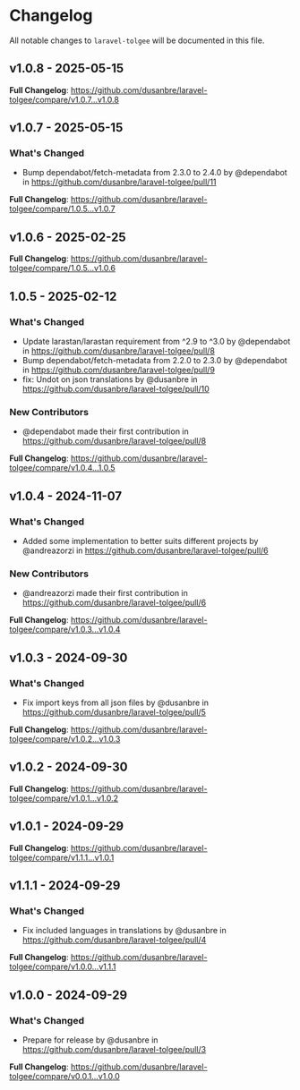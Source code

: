 # Changelog

All notable changes to `laravel-tolgee` will be documented in this file.

## v1.0.8 - 2025-05-15

**Full Changelog**: https://github.com/dusanbre/laravel-tolgee/compare/v1.0.7...v1.0.8

## v1.0.7 - 2025-05-15

### What's Changed

* Bump dependabot/fetch-metadata from 2.3.0 to 2.4.0 by @dependabot in https://github.com/dusanbre/laravel-tolgee/pull/11

**Full Changelog**: https://github.com/dusanbre/laravel-tolgee/compare/1.0.5...v1.0.7

## v1.0.6 - 2025-02-25

**Full Changelog**: https://github.com/dusanbre/laravel-tolgee/compare/1.0.5...v1.0.6

## 1.0.5 - 2025-02-12

### What's Changed

* Update larastan/larastan requirement from ^2.9 to ^3.0 by @dependabot in https://github.com/dusanbre/laravel-tolgee/pull/8
* Bump dependabot/fetch-metadata from 2.2.0 to 2.3.0 by @dependabot in https://github.com/dusanbre/laravel-tolgee/pull/9
* fix: Undot on json translations by @dusanbre in https://github.com/dusanbre/laravel-tolgee/pull/10

### New Contributors

* @dependabot made their first contribution in https://github.com/dusanbre/laravel-tolgee/pull/8

**Full Changelog**: https://github.com/dusanbre/laravel-tolgee/compare/v1.0.4...1.0.5

## v1.0.4 - 2024-11-07

### What's Changed

* Added some implementation to better suits different projects by @andreazorzi in https://github.com/dusanbre/laravel-tolgee/pull/6

### New Contributors

* @andreazorzi made their first contribution in https://github.com/dusanbre/laravel-tolgee/pull/6

**Full Changelog**: https://github.com/dusanbre/laravel-tolgee/compare/v1.0.3...v1.0.4

## v1.0.3 - 2024-09-30

### What's Changed

* Fix import keys from all json files by @dusanbre in https://github.com/dusanbre/laravel-tolgee/pull/5

**Full Changelog**: https://github.com/dusanbre/laravel-tolgee/compare/v1.0.2...v1.0.3

## v1.0.2 - 2024-09-30

**Full Changelog**: https://github.com/dusanbre/laravel-tolgee/compare/v1.0.1...v1.0.2

## v1.0.1 - 2024-09-29

**Full Changelog**: https://github.com/dusanbre/laravel-tolgee/compare/v1.1.1...v1.0.1

## v1.1.1 - 2024-09-29

### What's Changed

* Fix included languages in translations by @dusanbre in https://github.com/dusanbre/laravel-tolgee/pull/4

**Full Changelog**: https://github.com/dusanbre/laravel-tolgee/compare/v1.0.0...v1.1.1

## v1.0.0 - 2024-09-29

### What's Changed

* Prepare for release by @dusanbre in https://github.com/dusanbre/laravel-tolgee/pull/3

**Full Changelog**: https://github.com/dusanbre/laravel-tolgee/compare/v0.0.1...v1.0.0
